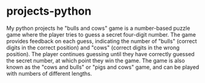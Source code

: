 # projects-python
My python projects
he "bulls and cows" game is a number-based puzzle game where the player tries to guess a secret four-digit number.
The game provides feedback on each guess, indicating the number of "bulls" (correct digits in the correct position) and "cows" 
(correct digits in the wrong position). The player continues guessing until they have correctly guessed the secret number, 
at which point they win the game. The game is also known as the "cows and bulls" or "pigs and cows" game, and 
can be played with numbers of different lengths.
